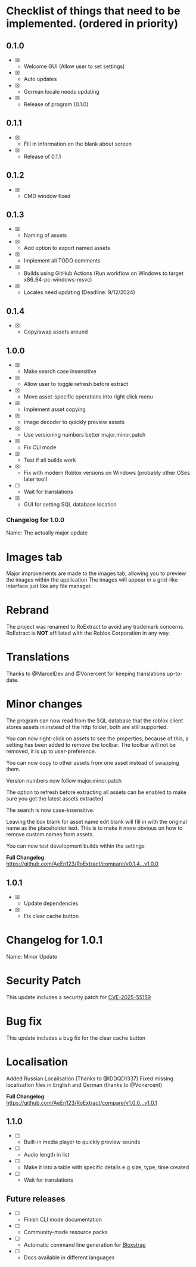 # Checklist of things that need to be implemented. (ordered in priority)

## 0.1.0
- [x] - Welcome GUI (Allow user to set settings)
- [x] - Auto updates
- [x] - German locale needs updating
- [x] - Release of program (0.1.0)

## 0.1.1

- [x] - Fill in information on the blank about screen
- [x] - Release of 0.1.1

## 0.1.2
- [x] - CMD window fixed

## 0.1.3
- [x] - Naming of assets
- [x] - Add option to export named assets
- [x] - Implement all TODO comments
- [x] - Builds using GitHub Actions (Run workflow on Windows to target x86_64-pc-windows-msvc)
- [x] - Locales need updating (Deadline: 9/12/2024)

## 0.1.4
- [x] - Copy/swap assets around

## 1.0.0
- [x] - Make search case insensitive
- [x] - Allow user to toggle refresh before extract
- [x] - Move asset-specific operations into right click menu
- [x] - Implement asset copying
- [x] - image decoder to quickly preview assets
- [x] - Use versioning numbers better major.minor.patch
- [x] - Fix CLI mode
- [x] - Test if all builds work
- [x] - Fix with modern Roblox versions on Windows (probably other OSes later too!)
- [ ] - Wait for translations
- [x] - GUI for setting SQL database location


### Changelog for 1.0.0
Name: The actually major update
# Images tab
Major improvements are made to the images tab, allowing you to preview the images within the application
The images will appear in a grid-like interface just like any file manager.
# Rebrand
The project was renamed to RoExtract to avoid any trademark concerns. RoExtract is **NOT** affiliated with the Roblox Corporation in any way.
# Translations
Thanks to @MarcelDev and @Vonercent for keeping translations up-to-date.
# Minor changes
The program can now read from the SQL database that the roblox client stores assets in instead of the http folder, both are still supported.

You can now right-click on assets to see the properties, because of this, a setting has been added to remove the toolbar. The toolbar will not be removed, it is up to user-preference.

You can now copy to other assets from one asset instead of swapping them.

Version numbers now follow major.minor.patch

The option to refresh before extracting all assets can be enabled to make sure you get the latest assets extracted

The search is now case-insensitive.

Leaving the box blank for asset name edit blank will fill in with the original name as the placeholder text. This is to make it more obvious on how to remove custom names from assets.

You can now test development builds within the settings

**Full Changelog**: https://github.com/AeEn123/RoExtract/compare/v0.1.4...v1.0.0

## 1.0.1
- [x] - Update dependencies
- [x] - Fix clear cache button

# Changelog for 1.0.1
Name: Minor Update
# Security Patch
This update includes a security patch for [CVE-2025-55159](https://nvd.nist.gov/vuln/detail/CVE-2025-55159)
# Bug fix
This update includes a bug fix for the clear cache button
# Localisation
Added Russian Localisation (Thanks to @IDDQD1337)
Fixed missing localisation files in English and German (thanks to @Vonercent)

**Full Changelog**: https://github.com/AeEn123/RoExtract/compare/v1.0.0...v1.0.1

## 1.1.0
- [ ] - Built-in media player to quickly preview sounds
- [ ] - Audio length in list
- [ ] - Make it into a table with specific details e.g size, type, time created
- [ ] - Wait for translations

## Future releases
- [ ] - Finish CLI mode documentation
- [ ] - Community-made resource packs
- [ ] - Automatic command line generation for [Bloxstrap](https://github.com/pizzaboxer/bloxstrap)
- [ ] - Docs available in different languages